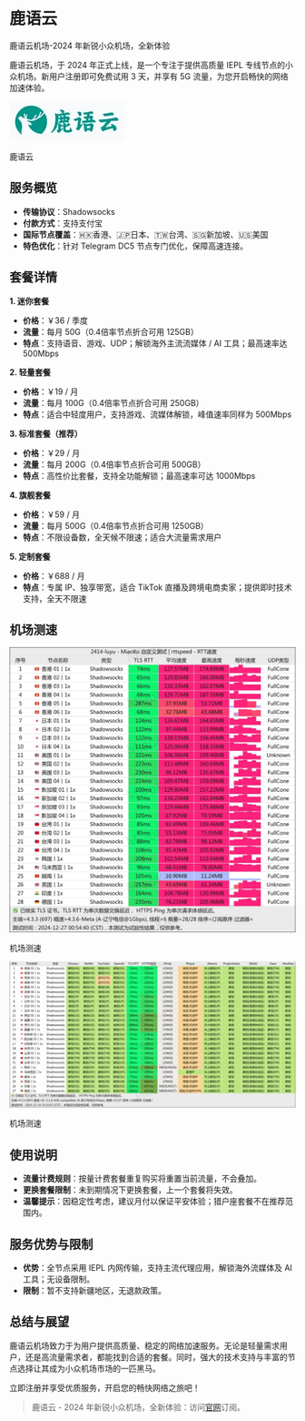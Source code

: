 # 鹿语云
鹿语云机场-2024 年新锐小众机场，全新体验

鹿语云机场，于 2024 年正式上线，是一个专注于提供高质量 IEPL 专线节点的小众机场。新用户注册即可免费试用 3 天，并享有 5G 流量，为您开启畅快的网络加速体验。

![鹿语云](1735524651.webp)

鹿语云

**服务概览**
--------

*   **传输协议**：Shadowsocks
*   **付款方式**：支持支付宝
*   **国际节点覆盖**：🇭🇰香港、🇯🇵日本、🇹🇼台湾、🇸🇬新加坡、🇺🇸美国
*   **特色优化**：针对 Telegram DC5 节点专门优化，保障高速连接。

**套餐详情**
--------

**1\. 迷你套餐**

*   **价格**：￥36 / 季度
*   **流量**：每月 50G（0.4倍率节点折合可用 125GB）
*   **特点**：支持语音、游戏、UDP；解锁海外主流流媒体 / AI 工具；最高速率达 500Mbps

**2\. 轻量套餐**

*   **价格**：￥19 / 月
*   **流量**：每月 100G（0.4倍率节点折合可用 250GB）
*   **特点**：适合中轻度用户，支持游戏、流媒体解锁，峰值速率同样为 500Mbps

**3\. 标准套餐（推荐）**

*   **价格**：￥29 / 月
*   **流量**：每月 200G（0.4倍率节点折合可用 500GB）
*   **特点**：高性价比套餐，支持全功能解锁；最高速率可达 1000Mbps

**4\. 旗舰套餐**

*   **价格**：￥59 / 月
*   **流量**：每月 500G（0.4倍率节点折合可用 1250GB）
*   **特点**：不限设备数，全天候不限速；适合大流量需求用户

**5\. 定制套餐**

*   **价格**：￥688 / 月
*   **特点**：专属 IP、独享带宽，适合 TikTok 直播及跨境电商卖家；提供即时技术支持，全天不限速

机场测速
----

![机场测速](1735526027.jpg)

机场测速

![机场测速](1735526028.jpg)

机场测速

**使用说明**
--------

*   **流量计费规则**：按量计费套餐重复购买将重置当前流量，不会叠加。
*   **更换套餐限制**：未到期情况下更换套餐，上一个套餐将失效。
*   **温馨提示**：因稳定性考虑，建议月付以保证平安体验；猎户座套餐不在推荐范围内。

**服务优势与限制**
-----------

*   **优势**：全节点采用 IEPL 内网传输，支持主流代理应用，解锁海外流媒体及 AI 工具；无设备限制。
*   **限制**：暂不支持新疆地区，无退款政策。

**总结与展望**
---------

鹿语云机场致力于为用户提供高质量、稳定的网络加速服务。无论是轻量需求用户，还是高流量需求者，都能找到合适的套餐。同时，强大的技术支持与丰富的节点选择让其成为小众机场市场的一匹黑马。

立即注册并享受优质服务，开启您的畅快网络之旅吧！

> 鹿语云 - 2024 年新锐小众机场，全新体验：访问[官网](https://jump.p6p.net/249)订阅。
